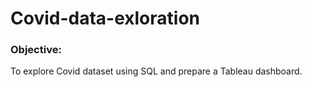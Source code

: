 # Covid-data-exloration

### Objective: 
 To explore Covid dataset using SQL and prepare a Tableau dashboard.
